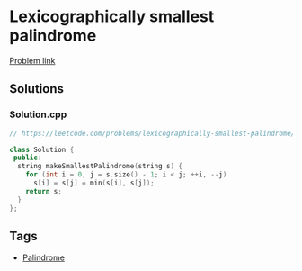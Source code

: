 # Lexicographically smallest palindrome

[Problem link](https://leetcode.com/problems/lexicographically-smallest-palindrome/)

## Solutions


### Solution.cpp
```cpp
// https://leetcode.com/problems/lexicographically-smallest-palindrome/

class Solution {
 public:
  string makeSmallestPalindrome(string s) {
    for (int i = 0, j = s.size() - 1; i < j; ++i, --j)
      s[i] = s[j] = min(s[i], s[j]);
    return s;
  }
};
```
## Tags

* [Palindrome](/README.md#Palindrome)
